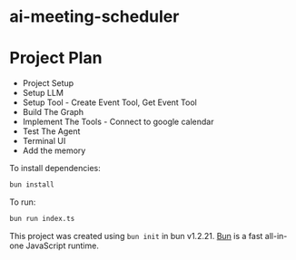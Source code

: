 # ai-meeting-scheduler

# Project Plan

- Project Setup
-  Setup LLM
-  Setup Tool - Create Event Tool, Get Event Tool
-  Build The Graph
-  Implement The Tools - Connect to google calendar
-  Test The Agent
-  Terminal UI
-  Add the memory


To install dependencies:

```bash
bun install
```

To run:

```bash
bun run index.ts
```

This project was created using `bun init` in bun v1.2.21. [Bun](https://bun.com) is a fast all-in-one JavaScript runtime.



